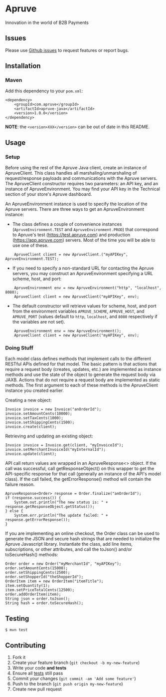 # Apruve

Innovation in the world of B2B Payments

## Issues

Please use [Github issues](https://github.com/apruve/apruve-java/issues) to request features or report bugs.

## Installation

### Maven

Add this dependency to your `pom.xml`:

    <dependency>
	    <groupId>com.apruve</groupId>
	    <artifactId>apruve-java</artifactId>
	    <version>1.0.0</version>
    </dependency>

**NOTE**: the `<version>XXX</version>` can be out of date in this README.

## Usage

### Setup
Before using the rest of the Apruve Java client, create an instance of ApruveClient.  This class handles all marshaling/unmarshaling
of request/response payloads and communications with the Apruve servers.  The ApruveClient constructor requires two parameters: an API
key, and an instance of ApruveEnvironment.  You may find your API key in the Technical section of your store's Apruve dashboard.

An ApruveEnvironment instance is used to specify the location of the Apruve servers.  There are three ways to get an ApruveEnvironment instance:
* The class defines a couple of convenience instances (`ApruveEnvironment.TEST` and `ApruveEnvironment.PROD`) that correspond to Apruve's test (https://test.apruve.com) and production (https://app.apruve.com) servers.  Most of the time you will be able to use one of these.
```
	ApruveClient client = new ApruveClient.("myAPIKey", ApruveEnvironment.TEST);
```	
* If you need to specify a non-standard URL for contacting the Apruve servers, you may construct an ApruveEnvironment specifying a URL scheme, host, and port:
```
	ApruveEnvironment env = new ApruveEnvironment("http", "localhost", 8080);
	ApruveClient client = new ApruveClient("myAPIKey", env);
```	
* The default constructor will retrieve values for scheme, host, and port from the environment variables `APRUVE_SCHEME`, `APRUVE_HOST`, and `APRUVE_PORT` (values default to `http`, `localhost`, and `8080` respectively if the variables are not set).
```	
	ApruveEnvironment env = new ApruveEnvironment();
	ApruveClient client = new ApruveClient("myAPIKey", env);
```
### Doing Stuff
Each model class defines methods that implement calls to the different RESTful APIs defined for that model.  The basic pattern is that 
actions that require a request body (creates, updates, etc.) are implemented as instance methods and use the state of the object
to generate the request body via JAXB.  Actions that do not require a request body are implemented as static methods.  The first argument
to each of these methods is the ApruveClient instance you created earlier.

Creating a new object:

	Invoice invoice = new Invoice("anOrderId");
	invoice.setAmountCents(10000);
	invoice.setTaxCents(1000);
	invoice.setShippingCents(1500);
	invoice.create(client);

Retrieving and updating an existing object:

	Invoice invoice = Invoice.get(client, "myInvoiceId");
	invoice.setMerchantInvoiceId("myInternalId");
	invoice.update(client);

API call return values are wrapped in an ApruveResponse<> object.  If the call was successful, call getResponseObject()
on this wrapper to get the API-specific response for that call (generally an instance of the API's model class).  If the call failed, the getErrorResponse() method will contain the failure
reason.

	ApruveResponse<Order> response = Order.finalize("anOrderId");
	if (response.success()) {
		System.out.println("The new status is: " + response.getResponseObject.getStatus());
	} else {
		System.err.println("The update failed: " + response.getErrorResponse());
	}

If you are implementing an online checkout, the Order class can be used to generate the JSON and secure hash strings that are needed to
initialize the Apruve Javascript library.  Instantiate the class, add line items, subscriptions, or other attributes, and call the toJson() and/or toSecureHash() methods:

	Order order = new Order("myMerchantId", "myAPIKey");
	order.setAmountCents(15000);
	order.setShippingCents(2500);
	order.setShopperId("theShopperId");
	OrderItem item = new OrderItem("itemTitle");
	item.setQuantity(1);
	item.setPriceTotalCents(12500);
	order.addOrderItem(item);
	String json = order.toJson();
	String hash = order.toSecureHash();

## Testing

    $ mvn test

## Contributing

1. Fork it
2. Create your feature branch (`git checkout -b my-new-feature`)
3. Write your code **and tests**
4. Ensure all [tests](#testing) still pass
5. Commit your changes (`git commit -am 'Add some feature'`)
6. Push to the branch (`git push origin my-new-feature`)
7. Create new pull request


